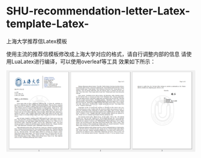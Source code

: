 # SHU-recommendation-letter-Latex-template-Latex-
上海大学推荐信Latex模板

使用主流的推荐信模板修改成上海大学对应的格式，请自行调整内部的信息
请使用LuaLatex进行编译，可以使用overleaf等工具
效果如下所示：

![Image](illustration.png)
